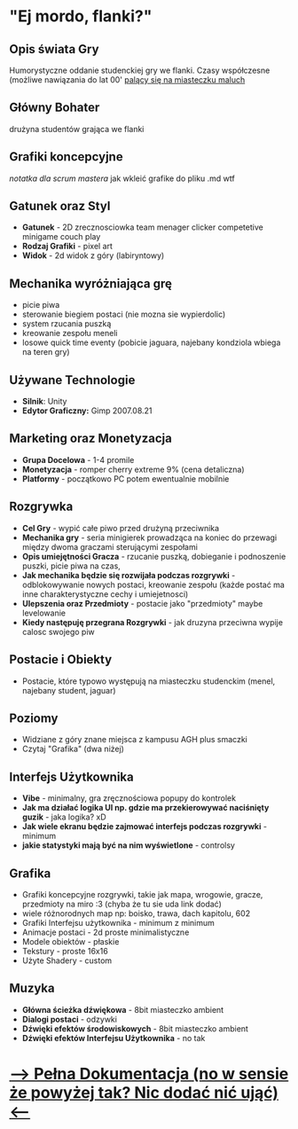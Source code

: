# "Ej mordo, flanki?"


## Opis świata Gry

Humorystyczne oddanie studenckiej gry we flanki. Czasy współczesne (możliwe nawiązania do lat 00' [palący się na miasteczku maluch](https://www.youtube.com/watch?v=r0UCbiMc81E&ab_channel=spychacz84)

## Główny Bohater

drużyna studentów grająca we flanki

## Grafiki koncepcyjne

*notatka dla scrum mastera*
jak wkleić grafike do pliku .md wtf

## Gatunek oraz Styl

- **Gatunek** - 2D zrecznosciowka team menager clicker competetive minigame couch play
- **Rodzaj Grafiki** - pixel art
- **Widok** - 2d widok z góry (labiryntowy)

## Mechanika wyróżniająca grę

- picie piwa
- sterowanie biegiem postaci (nie mozna sie wypierdolic)
- system rzucania puszką
- kreowanie zespołu meneli
- losowe quick time eventy (pobicie jaguara, najebany kondziola wbiega na teren gry)

## Używane Technologie

- **Silnik**: Unity
- **Edytor Graficzny:** Gimp 2007.08.21

## Marketing oraz Monetyzacja

- **Grupa Docelowa** - 1-4 promile
- **Monetyzacja** - romper cherry extreme 9% (cena detaliczna)
- **Platformy** - początkowo PC potem ewentualnie mobilnie

## Rozgrywka

- **Cel Gry** - wypić całe piwo przed drużyną przeciwnika
- **Mechanika gry** - seria minigierek prowadząca na koniec do przewagi między dwoma graczami sterującymi zespołami
- **Opis umiejętności Gracza** - rzucanie puszką, dobieganie i podnoszenie puszki, picie piwa na czas,
- **Jak mechanika będzie się rozwijała podczas rozgrywki** - odblokowywanie nowych postaci, kreowanie zespołu (każde postać ma inne charakterystyczne cechy i umiejetnosci)
- **Ulepszenia oraz Przedmioty** - postacie jako "przedmioty" maybe levelowanie
- **Kiedy następuję przegrana Rozgrywki** - jak druzyna przeciwna wypije calosc swojego piw

## Postacie i Obiekty

- Postacie, które typowo występują na miasteczku studenckim (menel, najebany student, jaguar)

## Poziomy

- Widziane z góry znane miejsca z kampusu AGH plus smaczki
- Czytaj "Grafika" (dwa niżej)

## Interfejs Użytkownika

- **Vibe** - minimalny, gra zręcznościowa popupy do kontrolek
- **Jak ma działać logika UI np. gdzie ma przekierowywać naciśnięty guzik** - jaka logika? xD
- **Jak wiele ekranu będzie zajmować interfejs podczas rozgrywki** - minimum
- **jakie statystyki mają być na nim wyświetlone** - controlsy

## Grafika

- Grafiki koncepcyjne rozgrywki, takie jak mapa, wrogowie, gracze, przedmioty na miro :3 (chyba że tu sie uda link dodać)
- wiele różnorodnych map np: boisko, trawa, dach kapitolu, 602
- Grafiki Interfejsu użytkownika - minimum z minimum
- Animacje postaci - 2d proste minimalistyczne
- Modele obiektów - płaskie
- Tekstury - proste 16x16
- Użyte Shadery - custom

## Muzyka

- **Główna ścieżka dźwiękowa** - 8bit miasteczko ambient
- **Dialogi postaci** - odzywki
- **Dźwięki efektów środowiskowych** - 8bit miasteczko ambient
- **Dźwięki efektów Interfejsu Użytkownika** - no tak

# [--> Pełna Dokumentacja (no w sensie że powyżej tak? Nic dodać nić ująć) <--](/GDD/GDD.md)

